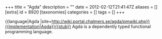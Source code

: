+++
title = "Agda"
description = ""
date = 2012-02-12T21:41:47Z
aliases = []
[extra]
id = 8920
[taxonomies]
categories = []
tags = []
+++

{{language|Agda
|site=http://wiki.portal.chalmers.se/agda/pmwiki.php}}{{implementation|Agda}}{{stub}}
Agda is a dependently typed functional programming language.
